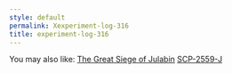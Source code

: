 ```yaml
---
style: default
permalink: Xexperiment-log-316
title: experiment-log-316
---
```

You may also like:
[The Great Siege of Julabin](http://scp-wiki.net/the-great-siege-of-julabin)
[SCP-2559-J](http://scp-wiki.net/scp-2559-j)